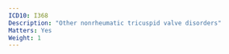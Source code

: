 ```yaml
---
ICD10: I368
Description: "Other nonrheumatic tricuspid valve disorders"
Matters: Yes
Weight: 1
---
```

